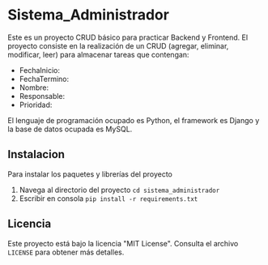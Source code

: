 # Sistema_Administrador

Este es un proyecto CRUD básico para practicar Backend y Frontend.
El proyecto consiste en la realización de un CRUD (agregar, eliminar, modificar, leer) para almacenar tareas que contengan:
- FechaInicio: 
- FechaTermino: 
- Nombre: 
- Responsable: 
- Prioridad: 

El lenguaje de programación ocupado es Python, el framework es Django y la base de datos ocupada es MySQL.

## Instalacion
Para instalar los paquetes y librerías del proyecto
1. Navega al directorio del proyecto `cd sistema_administrador`
2. Escribir en consola `pip install -r requirements.txt`



## Licencia

Este proyecto está bajo la licencia "MIT License". Consulta el archivo `LICENSE` para obtener más detalles.
